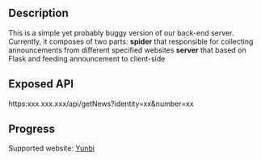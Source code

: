 Description
---
This is a simple yet probably buggy version of our back-end server.
Currently, it composes of two parts:
__spider__ that responsible for collecting announcements from different specified websites
__server__ that based on Flask and feeding announcement to client-side


Exposed API
---
https:xxx.xxx.xxx/api/getNews?identity=xx&number=xx

Progress
---
Supported website:
[Yunbi](https://yunbi.com/)